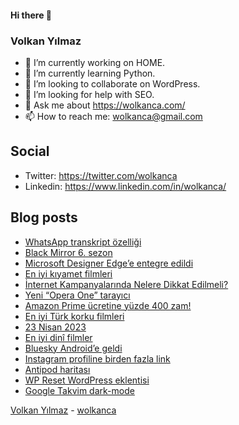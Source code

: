 #### Hi there 👋

### Volkan Yılmaz

- 🔭 I’m currently working on HOME.
- 🌱 I’m currently learning Python.
- 👯 I’m looking to collaborate on WordPress.
- 🤔 I’m looking for help with SEO.
- 💬 Ask me about https://wolkanca.com/
- 📫 How to reach me: wolkanca@gmail.com

## Social
- Twitter: https://twitter.com/wolkanca
- Linkedin: https://www.linkedin.com/in/wolkanca/



## Blog posts
<!-- BLOG-POST-LIST:START -->
- [WhatsApp transkript özelliği](https://wolkanca.com/whatsapp-transkript-ozelligi/)
- [Black Mirror 6. sezon](https://wolkanca.com/black-mirror-6-sezon/)
- [Microsoft Designer Edge’e entegre edildi](https://wolkanca.com/microsoft-designer-edgee-entegre-edildi/)
- [En iyi kıyamet filmleri](https://wolkanca.com/en-iyi-kiyamet-filmleri/)
- [İnternet Kampanyalarında Nelere Dikkat Edilmeli?](https://wolkanca.com/internet-kampanyalarinda-nelere-dikkat-edilmeli/)
- [Yeni “Opera One” tarayıcı](https://wolkanca.com/yeni-opera-one-tarayici/)
- [Amazon Prime ücretine yüzde 400 zam!](https://wolkanca.com/amazon-prime-ucretine-yuzde-400-zam/)
- [En iyi Türk korku filmleri](https://wolkanca.com/en-iyi-turk-korku-filmleri/)
- [23 Nisan 2023](https://wolkanca.com/23-nisan-2023/)
- [En iyi dinî filmler](https://wolkanca.com/en-iyi-dini-filmler/)
- [Bluesky Android’e geldi](https://wolkanca.com/bluesky-androide-geldi/)
- [Instagram profiline birden fazla link](https://wolkanca.com/instagram-profiline-birden-fazla-link/)
- [Antipod haritası](https://wolkanca.com/antipod-haritasi/)
- [WP Reset WordPress eklentisi](https://wolkanca.com/wp-reset-wordpress-eklentisi/)
- [Google Takvim dark-mode](https://wolkanca.com/google-takvim-dark-mode/)
<!-- BLOG-POST-LIST:END -->


[Volkan Yılmaz](https://volkanyilmaz.com.tr/) - [wolkanca](https://wolkanca.com/)
